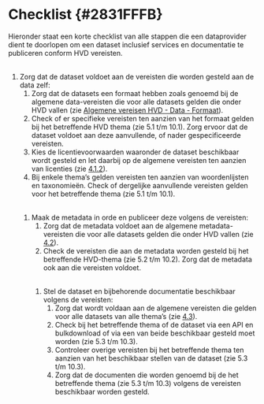 # Checklist {#2831FFFB}

Hieronder staat een korte checklist van alle stappen die een dataprovider dient te doorlopen om een dataset inclusief services en documentatie te publiceren conform HVD vereisten.<br/>
<br/>
<ol><li>Zorg dat de dataset voldoet aan de vereisten die worden gesteld aan de data zelf:
  <ol><li>Zorg dat de datasets een formaat hebben zoals genoemd bij de algemene data-vereisten die voor alle datasets gelden die onder HVD vallen (zie <a href='#120E3368'>Algemene vereisen HVD - Data - Formaat</a>).</li>
<li>Check of er specifieke vereisten ten aanzien van het formaat gelden bij het betreffende HVD thema (zie 5.1 t/m 10.1). Zorg ervoor dat de dataset voldoet aan deze aanvullende, of nader gespecificeerde vereisten.</li>
<li>Kies de licentievoorwaarden waaronder de dataset beschikbaar wordt gesteld en let daarbij op de algemene vereisten ten aanzien van licenties (zie <a href='#0A0CAE2E'>4.1.2</a>).</li>
<li>Bij enkele thema’s gelden vereisten ten aanzien van woordenlijsten en taxonomieën. Check of dergelijke aanvullende vereisten gelden voor het betreffende thema (zie 5.1 t/m 10.1).</li>
</ol>
</li>
<br/>
<ol><li>Maak de metadata in orde en publiceer deze volgens de vereisten:
  <ol><li>Zorg dat de metadata voldoet aan de algemene metadata-vereisten die voor alle datasets gelden die onder HVD vallen (zie <a href='#650CD6EF'>4.2</a>).</li>
<li>Check de vereisten die aan de metadata worden gesteld bij het betreffende HVD-thema (zie 5.2 t/m 10.2). Zorg dat de metadata ook aan die vereisten voldoet.</li>
</ol>
</li>
<br/>
<ol><li>Stel de dataset en bijbehorende documentatie beschikbaar volgens de vereisten:
  <ol><li>Zorg dat wordt voldaan aan de algemene vereisten die gelden voor alle datasets van alle thema’s (zie <a href='#37E1B35B'>4.3</a>).</li>
<li>Check bij het betreffende thema of de dataset via een API en bulkdownload of via een van beide beschikbaar gesteld moet worden (zie 5.3 t/m 10.3). </li>
<li>Controleer overige vereisten bij het betreffende thema ten aanzien van het beschikbaar stellen van de dataset (zie 5.3 t/m 10.3).</li>
<li>Zorg dat de documenten die worden genoemd bij de het betreffende thema (zie 5.3 t/m 10.3) volgens de vereisten beschikbaar worden gesteld.</li>
</ol>
</li>
</ol>


